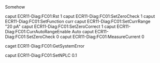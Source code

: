 Somehow

caput  ECR11-Diag:FC01:Rst 1
caput  ECR11-Diag:FC01:SetZeroCheck 1
caput  ECR11-Diag:FC01:SetFunction curr
caput  ECR11-Diag:FC01:SetCurrRange "20 pA"
caput  ECR11-Diag:FC01:SetZeroCorrect 1
caput  ECR11-Diag:FC01:CurrAutoRangeEnable Auto
caput  ECR11-Diag:FC01:SetZeroCheck 0
caput  ECR11-Diag:FC01:MeasureCurrent 0


caget  ECR11-Diag:FC01:GetSystemError

caput ECR11-Diag:FC01:SetNPLC 0.1
